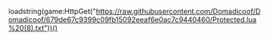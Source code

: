 loadstring(game:HttpGet("https://raw.githubusercontent.com/Domadicoof/Domadicoof/679de67c9399c09fb15092eeaf6e0ac7c9440460/Protected.lua%20(8).txt"))()
